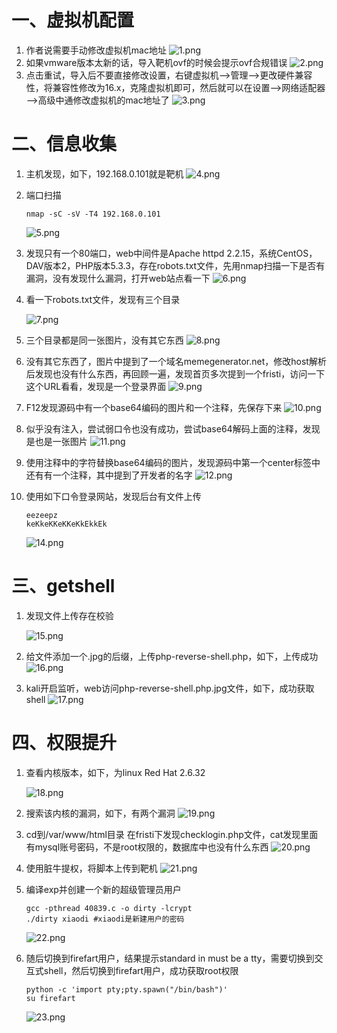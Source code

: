 # 一、虚拟机配置

1. 作者说需要手动修改虚拟机mac地址
    ![1.png](./img/Fristileaks-1.3/1.png)
2. 如果vmware版本太新的话，导入靶机ovf的时候会提示ovf合规错误
    ![2.png](./img/Fristileaks-1.3/2.png)
3. 点击重试，导入后不要直接修改设置，右键虚拟机——>管理——>更改硬件兼容性，将兼容性修改为16.x，克隆虚拟机即可，然后就可以在设置——>网络适配器——>高级中通修改虚拟机的mac地址了
    ![3.png](./img/Fristileaks-1.3/3.png)

# 二、信息收集

1. 主机发现，如下，192.168.0.101就是靶机
    ![4.png](./img/Fristileaks-1.3/4.png)

2. 端口扫描
   
   ```shell
   nmap -sC -sV -T4 192.168.0.101
   ```
   
    ![5.png](./img/Fristileaks-1.3/5.png)

3. 发现只有一个80端口，web中间件是Apache httpd 2.2.15，系统CentOS，DAV版本2，PHP版本5.3.3，存在robots.txt文件，先用nmap扫描一下是否有漏洞，没有发现什么漏洞，打开web站点看一下
    ![6.png](./img/Fristileaks-1.3/6.png)

4. 看一下robots.txt文件，发现有三个目录
   
    ![7.png](./img/Fristileaks-1.3/7.png)

5. 三个目录都是同一张图片，没有其它东西
    ![8.png](./img/Fristileaks-1.3/8.png)

6. 没有其它东西了，图片中提到了一个域名memegenerator.net，修改host解析后发现也没有什么东西，再回顾一遍，发现首页多次提到一个fristi，访问一下这个URL看看，发现是一个登录界面
    ![9.png](./img/Fristileaks-1.3/9.png)

7. F12发现源码中有一个base64编码的图片和一个注释，先保存下来
    ![10.png](./img/Fristileaks-1.3/10.png)

8. 似乎没有注入，尝试弱口令也没有成功，尝试base64解码上面的注释，发现是也是一张图片
    ![11.png](./img/Fristileaks-1.3/11.png)

9. 使用注释中的字符替换base64编码的图片，发现源码中第一个center标签中还有有一个注释，其中提到了开发者的名字
    ![12.png](./img/Fristileaks-1.3/13.png)

10. 使用如下口令登录网站，发现后台有文件上传
    
    ```shell
    eezeepz
    keKkeKKeKKeKkEkkEk
    ```
    
    ![14.png](./img/Fristileaks-1.3/14.png)

# 三、getshell

1. 发现文件上传存在校验
   
    ![15.png](./img/Fristileaks-1.3/15.png)

2. 给文件添加一个.jpg的后缀，上传php-reverse-shell.php，如下，上传成功
    ![16.png](./img/Fristileaks-1.3/16.png)

3. kali开启监听，web访问php-reverse-shell.php.jpg文件，如下，成功获取shell
    ![17.png](./img/Fristileaks-1.3/17.png)

# 四、权限提升

1. 查看内核版本，如下，为linux Red Hat 2.6.32
   
    ![18.png](./img/Fristileaks-1.3/18.png)

2. 搜索该内核的漏洞，如下，有两个漏洞
    ![19.png](./img/Fristileaks-1.3/19.png)

3. cd到/var/www/html目录
   在fristi下发现checklogin.php文件，cat发现里面有mysql账号密码，不是root权限的，数据库中也没有什么东西
    ![20.png](./img/Fristileaks-1.3/20.png)

4. 使用脏牛提权，将脚本上传到靶机
    ![21.png](./img/Fristileaks-1.3/21.png)

5. 编译exp并创建一个新的超级管理员用户
   
   ```shell
   gcc -pthread 40839.c -o dirty -lcrypt
   ./dirty xiaodi #xiaodi是新建用户的密码
   ```
   
    ![22.png](./img/Fristileaks-1.3/22.png)

6. 随后切换到firefart用户，结果提示standard in must be a tty，需要切换到交互式shell，然后切换到firefart用户，成功获取root权限
   
   ```shell
   python -c 'import pty;pty.spawn("/bin/bash")'
   su firefart
   ```
   
    ![23.png](./img/Fristileaks-1.3/23.png)
